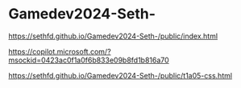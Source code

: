 # Gamedev2024-Seth-

https://sethfd.github.io/Gamedev2024-Seth-/public/index.html

https://copilot.microsoft.com/?msockid=0423ac0f1a0f6b833e09b8fd1b816a70

https://sethfd.github.io/Gamedev2024-Seth-/public/t1a05-css.html
